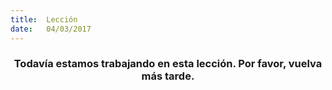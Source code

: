 ```yaml
---
title:  Lección
date:   04/03/2017
---
```


### <center>Todavía estamos trabajando en esta lección. Por favor, vuelva más tarde.</center>